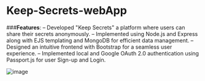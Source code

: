 # Keep-Secrets-webApp


###**Features**:
– Developed "Keep Secrets" a platform where users can share their secrets anonymously.
  – Implemented using Node.js and Express along with EJS templating and MongoDB for efficient data management.
  – Designed an intuitive frontend with Bootstrap for a seamless user experience.
  – Implemented local and Google OAuth 2.0 authentication using Passport.js for user Sign-up and Login.

![image](https://github.com/SunnyK9325/Keep-Secrets-webApp/assets/95949944/19262e83-3ce9-4d87-ac80-0973bbdeec5e)
